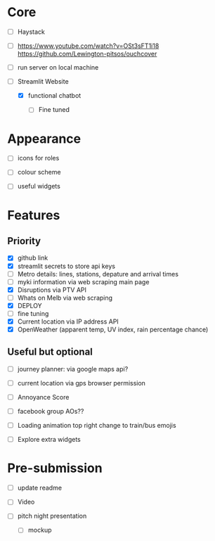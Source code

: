 # Core
- [ ] Haystack

- [ ] https://www.youtube.com/watch?v=OSt3sFT1i18
https://github.com/Lewington-pitsos/ouchcover
- [ ] run server on local machine

- [ ] Streamlit Website
    - [x] functional chatbot 
        - [ ] Fine tuned 


# Appearance
- [ ] icons for roles
- [ ] colour scheme
- [ ] useful widgets


# Features 
## Priority
- [x] github link
- [x] streamlit secrets to store api keys
- [ ] Metro details: lines, stations, depature and arrival times
- [ ] myki information via web scraping main page
- [x] Disruptions via PTV API
- [ ] Whats on Melb via web scraping
- [x] DEPLOY
- [ ] fine tuning
- [x] Current location via IP address API
- [x] OpenWeather (apparent temp, UV index, rain percentage chance)

## Useful but optional
- [ ] journey planner: via google maps api?
- [ ] current location via gps browser permission 
- [ ] Annoyance Score
- [ ] facebook group AOs??
- [ ] Loading animation top right change to train/bus emojis
- [ ] Explore extra widgets


# Pre-submission
- [ ] update readme
- [ ] Video

- [ ] pitch night presentation
    - [ ] mockup
